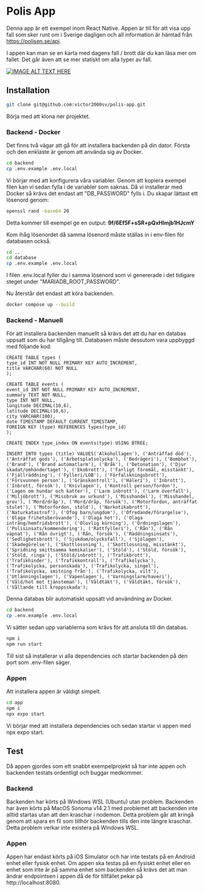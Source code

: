 # Polis App
Denna app är ett exempel inom React Native. Appen är till för att visa upp fall som sker runt om i Sverige dagligen och all information är hämtad från https://polisen.se/api.

I appen kan man se en karta med dagens fall / brott där du kan läsa mer om fallet. Det går även att se mer statiskt om alla typer av fall.

[![IMAGE ALT TEXT HERE](https://img.youtube.com/vi/qs2dLSb7rCA/0.jpg)](https://www.youtube.com/watch?v=qs2dLSb7rCA)

## Installation
```bash
git clone git@github.com:victor2000sv/polis-app.git
```
Börja med att klona ner projektet.
### Backend - Docker
Det finns två vägar att gå för att installera backenden på din dator. Första och den enklaste är genom att använda sig av Docker.
```bash
cd backend
cp .env.example .env.local
```
Vi börjar med att konfigurera våra variabler. Genom att kopiera exempel filen kan vi sedan fylla i de variabler som saknas. Då vi installerar med Docker så krävs det endast att "DB_PASSWORD" fylls i. Du skapar lättast ett lösenord genom:
```bash
openssl rand -base64 20
```
Detta kommer till exempel ge en output: **9f/6Ef5F+sSR+pQxHImjb1HJcmY**

Kom ihåg lösenordet då samma lösenord måste ställas in i env-filen för databasen också.
```bash
cd ..
cd database
cp .env.example .env.local
```
I filen .env.local fyller du i samma lösenord som vi genererade i det tidigare steget under "MARIADB_ROOT_PASSWORD".

Nu återstår det endast att köra backenden.
```bash
docker compose up --build
```
### Backend - Manuell
För att installera backenden manuellt så krävs det att du har en databas uppsatt som du har tillgång till. Databasen måste dessutom vara uppbyggd med följande kod:
```MySQL
CREATE TABLE types (
type_id INT NOT NULL PRIMARY KEY AUTO_INCREMENT,
title VARCHAR(60) NOT NULL
);

CREATE TABLE events (
event_id INT NOT NULL PRIMARY KEY AUTO_INCREMENT,
summary TEXT NOT NULL,
type INT NOT NULL,
longitude DECIMAL(10,6),
latitude DECIMAL(10,6),
city VARCHAR(100),
date TIMESTAMP DEFAULT CURRENT_TIMESTAMP,
FOREIGN KEY (type) REFERENCES types(type_id)
);

CREATE INDEX type_index ON events(type) USING BTREE;

INSERT INTO types (title) VALUES('Alkohollagen'), ('Anträffad död'), ('Anträffat gods'), ('Arbetsplatsolycka'), ('Bedrägeri'), ('Bombhot'), ('Brand'), ('Brand automatlarm'), ('Bråk'), ('Detonation'), ('Djur skadat/omhändertaget'), ('Ekobrott'), ('Farligt föremål, misstänkt'), ('Fjällräddning'), ('Fylleri/LOB'), ('Förfalskningsbrott'), ('Försvunnen person'), ('Gränskontroll'), ('Häleri'), ('Inbrott'), ('Inbrott, försök'), ('Knivlagen'), ('Kontroll person/fordon'), ('Lagen om hundar och katter'), ('Larm inbrott'), ('Larm överfall'), ('Miljöbrott'), ('Missbruk av urkund'), ('Misshandel'), ('Misshandel, grov'), ('Mord/dråp'), ('Mord/dråp, försök'), ('Motorfordon, anträffat stulet'), ('Motorfordon, stöld'), ('Narkotikabrott'), ('Naturkatastrof'), ('Ofog barn/ungdom'), ('Ofredande/förargelse'), ('Olaga frihetsberövande'), ('Olaga hot'), ('Olaga intrång/hemfridsbrott'), ('Olovlig körning'), ('Ordningslagen'), ('Polisinsats/kommendering'), ('Rattfylleri'), ('Rån'), ('Rån väpnat'), ('Rån övrigt'), ('Rån, försök'), ('Räddningsinsats'), ('Sedlighetsbrott'), ('Sjukdom/olycksfall'), ('Sjölagen'), ('Skadegörelse'), ('Skottlossning'), ('Skottlossning, misstänkt'), ('Spridning smittsamma kemikalier'), ('Stöld'), ('Stöld, försök'), ('Stöld, ringa'), ('Stöld/inbrott'), ('Trafikbrott'), ('Trafikhinder'), ('Trafikkontroll'), ('Trafikolycka'), ('Trafikolycka, personskada'), ('Trafikolycka, singel'), ('Trafikolycka, smitning från'), ('Trafikolycka, vilt'), ('Utlänningslagen'), ('Vapenlagen'), ('Varningslarm/haveri'), ('Våld/hot mot tjänsteman'), ('Våldtäkt'), ('Våldtäkt, försök'), ('Vållande till kroppsskada');
```
Denna databas blir automatiskt uppsatt vid användning av Docker. 
```bash
cd backend
cp .env.example .env.local
```
Vi sätter sedan upp variablerna som krävs för att ansluta till din databas.
```bash
npm i
npm run start
```
Till sist så installerar vi alla dependencies och startar backenden på den port som .env-filen säger.

### Appen
Att installera appen är väldigt simpelt.
```bash
cd app
npm i
npx expo start
```
Vi börjar med att installera dependencies och sedan startar vi appen med npx expo start.

## Test
Då appen gjordes som ett snabbt exempelprojekt så har inte appen och backenden testats ordentligt och buggar medkommer.
### Backend
Backenden har körts på Windows WSL (Ubuntu) utan problem. Backenden har även körts på MacOS Sonoma v14.2.1 med problemet att backenden inte alltid startas utan att den kraschar i nodemon. Detta problem går att kringå genom att spara en fil som tillhör backenden tills den inte längre kraschar. Detta problem verkar inte existera på Windows WSL.

### Appen
Appen har endast körts på iOS Simulator och har inte testats på en Android enhet eller fysisk enhet. Om appen ska testas på en fysiskt enhet eller en enhet som inte är på samma enhet som backenden så krävs det att man ändrar endpointsen i appen då de för tillfället pekar på http://localhost:8080. 
